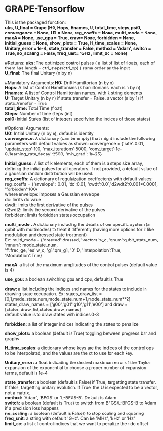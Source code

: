 # GRAPE-Tensorflow
This is the packaged function:  
**uks, U_final = Grape (H0, Hops, Hnames, U, total_time, steps,psi0, convergence = None, U0 = None, reg_coeffs = None, multi_mode = None, maxA = None, use_gpu = True, draw= None, forbidden = None, initial_guess = None, show_plots = True, H_time_scales = None, Unitary_error = 1e-4, state_transfer = False, method = 'Adam', switch = True, no_scaling = False, freq_unit= 'GHz', limit_dc = None)**

#Returns:
**uks:** The optimized control pulses  ( a list of list of floats, each of them has length  = ctrl_steps(ctrl_op) ) same order as the input  
**U_final:** The final Unitary (n by n)  

#Mandatory Arguments:
**H0:** Drift Hamiltonian (n by n)   
**Hops:** A list of Control Hamiltonians  (k hamiltonians, each is n by n)  
**Hnames:** A list of Control Hamiltonian names, with k string elements  
**U:** Target Unitary (n by n)  if state_transfer = False. a vector (n by 1) if state_transfer = True  
**total_time:** Total Time (float)  
**Steps:** Number of time steps (int)  
**psi0:** Initial States (list of integers specifying the indices of those states)  

#Optional Arguments:  
**U0:** Initial Unitary (n by n), default is identity  
**convergence:** A dictionary (can be empty) that might include the following parameters with default values as shown:
               convergence = {'rate':0.01, 'update_step':100, 'max_iterations':5000,
               'conv_target':1e-8,'learning_rate_decay':2500, 'min_grad': 1e-25}   

**Initial_guess:** A list of k elements, each of them is a steps size array, defining the initial pulses for all operators. If not provided, a default value of a gaussian random distribution will be used.  
**reg_coeffs:** A dictionary of regulaization coeffecients with default values: reg_coeffs = {'envelope' : 0.01, 'dc':0.01, 'dwdt':0.01,'d2wdt2':0.001*0.0001, 'forbidden':100}   
where envelope: imposes a Gaussian envelope    
dc: limits dc value  
dwdt: limits the first derivative of the pulses  
d2wdt2: limits the second derivative of the pulses  
forbidden: limits forbidden states occupation  
  
**multi_mode  :** A dictionary including the details of our specific system (a qubit with multimodes) to treat it differently (having more options for it like modulation and dressed state treatment)  
Ex: multi_mode = {'dressed':dressed, 'vectors':v_c, 'qnum':qubit_state_num, 'mnum': mode_state_num,\
              'f':freq_ge, 'es':w_c, 'g1':qm_g1, 'D':D, 'Interpolation':True, 'Modulation':True}  
  

**maxA:** a list of the maximum amplitudes of the control pulses (default value is 4)  
  
**use_gpu:** a boolean switching gpu and cpu, default is True  
  
**draw:** a list including the indices and names for the states to include in drawing state occupation. Ex: states_draw_list = [0,1,mode_state_num,mode_state_num+1,mode_state_num**2]
states_draw_names = ['g00','g01','g10','g11','e00'] and  draw = [states_draw_list,states_draw_names]  
default value is to draw states with indices 0-3  

**forbidden:** a list of integer indices indicating the states to penalize  

**show_plots:** a boolean (default is True) toggling between progress bar and graphs  

**H_time_scales:** a dictionary whose keys are the indices of the control ops to be interpolated, and the values are the dt to use for each key.    

**Unitary_error:** a float indicating the desired maximum error of the Taylor expansion of the exponential to choose a proper number of expansion terms, default is 1e-4  

**state_transfer:** a boolean (default is False) if True, targetting state transfer. If false, targetting unitary evolution. If True, the U is expected to be a vector, not a matrix.    
**method:** 'Adam', 'BFGS'   or 'L-BFGS-B'. Default is Adam  
**switch:** a boolean (default is True) to switch from BFGS/L-BFGS-B to Adam if a precision loss happens  
**no_scaling**:  a boolean (default is False)) to stop scaling and squaring  
**freq_unit**: a string with default 'GHz'. Can be 'MHz', 'kHz' or 'Hz'  
**limit_dc**: a list of control indices that we want to penalize their dc offset  



